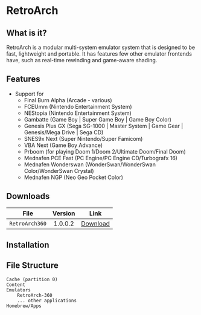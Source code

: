 # RetroArch

## What is it?

RetroArch is a modular multi-system emulator system that is designed to be fast, lightweight and portable. It has features few other emulator frontends have, such as real-time rewinding and game-aware shading.

## Features

* Support for
    - Final Burn Alpha (Arcade - various)
    - FCEUmm (Nintendo Entertainment System) 
    - NEStopia (Nintendo Entertainment System) 
    - Gambatte (Game Boy | Super Game Boy | Game Boy Color) 
    - Genesis Plus GX (Sega SG-1000 | Master System | Game Gear | Genesis/Mega Drive | Sega CD) 
    - SNES9x Next (Super Nintendo/Super Famicom)
    - VBA Next (Game Boy Advance)
    - Prboom (for playing Doom 1/Doom 2/Ultimate Doom/Final Doom)
    - Mednafen PCE Fast (PC Engine/PC Engine CD/Turbografx 16)
    - Mednafen Wonderswan (WonderSwan/WonderSwan Color/WonderSwan Crystal)
    - Mednafen NGP (Neo Geo Pocket Color)

## Downloads

| File           | Version | Link                                                                                           |
|----------------|:-------:|------------------------------------------------------------------------------------------------|
| `RetroArch360` | 1.0.0.2 | [Download](https://drive.google.com/file/d/1_AhGEs4LXfc9nY_Vw_XjmhkbeKSbTcW5/view?usp=sharing) |

## Installation

## File Structure

``` { .yaml .no-copy }
Cache (partition 0)
Content
Emulators
    RetroArch-360
    ... other applications
Homebrew/Apps
```
